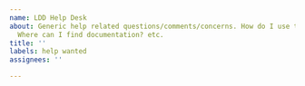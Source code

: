 ```yaml
---
name: LDD Help Desk
about: Generic help related questions/comments/concerns. How do I use this dictionary?
  Where can I find documentation? etc.
title: ''
labels: help wanted
assignees: ''

---
```



